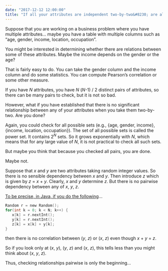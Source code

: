```yaml
---
date: "2017-12-12 12:00:00"
title: "If all your attributes are independent two-by-two&#8230; are all your attributes independent?"
---
```




Suppose that you are working on a business problem where you have multiple attributes&hellip; maybe you have a table with multiple columns such as &ldquo;age, gender, income, location, occupation&rdquo;.

You might be interested in determining whether there are relations between some of these attributes. Maybe the income depends on the gender or the age?

That is fairly easy to do. You can take the gender column and the income column and do some statistics. You can compute Pearson&rsquo;s correlation or some other measure.

If you have _N_ attributes, you have _N_ (<em>N</em>-1) / 2 distinct pairs of attributes, so there can be many pairs to check, but it is not so bad.

However, what if you have established that there is no significant relationship between any of your attributes when you take them two-by-two. Are you done?

Again, you could check for all possible sets (e.g., {age, gender, income}, {income, location, occupation}). The set of all possible sets is called the power set. It contains 2<sup><em>N</em></sup> sets. So it grows exponentially with <em>N</em>, which means that for any large value of <em>N</em>, it is not practical to check all such sets.

But maybe you think that because you checked all pairs, you are done.

Maybe not.

Suppose that _x_ and _y_ are two attributes taking random integer values. So there is no sensible dependency between _x_ and <em>y</em>. Then introduce _z_ which is given by _z_ = _x_ + <em>y</em>. Clearly, _x_ and _y_ determine <em>z</em>. But there is no pairwise dependency between any of <em>x</em>, <em>y</em>, <em>z</em>.

[To be precise, in Java, if you do the following](https://github.com/lemire/Code-used-on-Daniel-Lemire-s-blog/blob/master/2017/12/12/Test.java)&hellip;
```C
Random r = new Random();
for(int k = 0; k < N; k++) {
   x[k] = r.nextInt();
   y[k] = r.nextInt();
   z[k] = x[k] + y[k];
}
```


then there is no correlation between (<em>y</em>, <em>z</em>) or (<em>x</em>, <em>z</em>) even though _x_ + _y_ = <em>z</em>.

So if you look only at (<em>x</em>, <em>y</em>), (<em>y</em>, <em>z</em>) and (<em>x</em>, <em>z</em>), this tells less than you might think about (<em>x</em>, <em>y</em>, <em>z</em>).

Thus, checking relationships pairwise is only the beginning&hellip;

